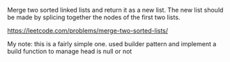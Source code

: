 Merge two sorted linked lists and return it as a new list. The new list should be made by splicing together the nodes of the first two lists.

https://leetcode.com/problems/merge-two-sorted-lists/

My note: this is a fairly simple one. used builder pattern and implement a build function to manage head is null or not
